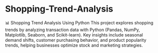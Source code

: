 # Shopping-Trend-Analysis
📊 Shopping Trend Analysis Using Python This project explores shopping trends by analyzing transaction data with Python (Pandas, NumPy, Matplotlib, Seaborn, and Scikit-learn). Key insights include seasonal demand shifts, customer purchasing behavior, and product popularity trends, helping businesses optimize stock and marketing strategies.
